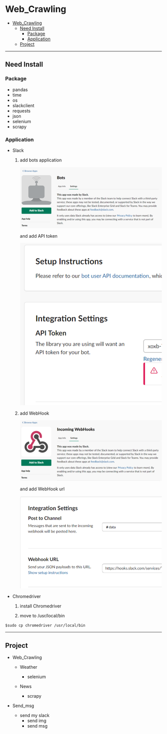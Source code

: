 # Web_Crawling

- [Web_Crawling](#webcrawling)
  - [Need Install](#need-install)
    - [Package](#package)
    - [Application](#application)
  - [Project](#project)

***

## Need Install

### Package

- pandas
- time
- os
- slackclient
- requests
- json
- selenium
- scrapy

### Application

- Slack

  1. add bots application

     ![img_1](img_1.PNG)

     and add API token

     ![img_2](img_2.PNG)

  2. add WebHook

     ![img_3](img_3.PNG)

     and add WebHook url

     ![img_4](img_4.PNG)

- Chromedriver

  1. install Chromedriver

  2. move to /usr/local/bin

```CMD
$sudo cp chromedriver /usr/local/bin
```

***

## Project

- Web_Crawling

  - Weather
    - selenium

  - News
    - scrapy

- Send_msg
  - send my slack
    - send img
    - send msg
